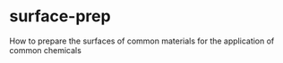 # surface-prep
How to prepare the surfaces of common materials for the application of common chemicals
